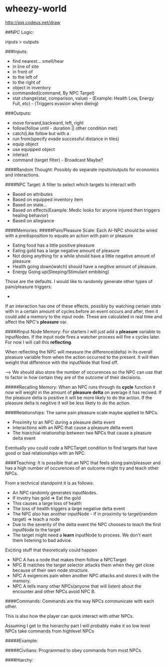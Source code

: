 wheezy-world
============

http://piq.codeus.net/draw

##NPC Logic:

inputs > outputs

###Inputs:
* find nearest... smell/hear
* in line of site
* in front of
* to the left of
* to the right of
* object in inventory
* commanded(command, By NPC Target)
* stat change(stat, comparison, value) - (Example: Health Low, Energy Full, etc) - (Triggers evasion when dieing)


###Outputs:

* move forward,backward, left, right
* follow(follow until - duration || other condition met)
* catch(Like follow but with a
* run from(specify evade successful distance in tiles)
* equip object
* use equipped object
* interact
* command (target filter) - Broadcast Maybe?

####Random Thought:
Possibly do separate inputs/outputs for economics and interactions.

####NPC Target:
A filter to select which targets to interact with

* Based on attributes
* Based on equipped inventory item
* Based on state...
* Based on effects(Example: Medic looks for anyone injured then triggers healing behavior)
* Based on allegiance

####Memories:
#####Pain/Pleasure Scale:
Each AI-NPC should be wired with a predisposition to equate an action with pain or pleasure

* Eating food has a little positive pleasure
* Eating gold has a large negative amount of pleasure
* Not doing anything for a while should have a little negative amount of pleasure
* Health going down(watch) should have a negitive amount of pleasure.
* Energy Going up(Sleeping/Stimulant embibing)

Those are the defaults. I would like to randomly generate other types of pain/pleasure triggers:

*

If an interaction has one of these effects,
possibly by watching certain stats with in a certain amount of cycles before an event occurs and after,
then it could add a memory to the input node.
These are calculated in real time and affect the NPC's **pleasure** var.

#####Input Node Memory:
For starters I will just add a **pleasure** variable to inputNodes.
If the input node fires a watcher process will fire x cycles later. For now I will call this **reflecting**.

When reflecting the NPC will measure the difference(delta) in its overall pleasure variable from when the action occurred to the present.
It will then weight that difference with the inputNode that fired off.

--> We should also store the number of occurences so the NPC can use that to factor in how certain they are of the outcome of their decisions.

#####Recalling Memory:
When an NPC runs through its **cycle** function it now will weight in the amount of **pleasure delta** on average it has recived.
If the pleasure delta is positive it will be more likely to do the action.
If the pleasure delta is negitive it will be less likely to do the action.



####Relationships:
The same pain pleasure scale maybe applied to NPCs.
* Proximity to an NPC during a pleasure delta event
* Interactions with an NPC that cause a pleasure delta event
* The hiarichial relationship between two NPCs that cause a pleasure delta event

Eventually you could code a NPCTarget condition to find targets that have good or bad relationships with an NPC.

####Teaching:
It is possible that an NPC that feels stong pain/pleasuer and has a high number of occurences of an outcome might try and teach other NPCs.

From a technical standpoint it is as follows:
* An NPC randomly generates inputNodes.
* If invotry has gold => Eat the gold
* This causes a large loss of health
* The loss of health triggers a large negative delta event
* The NPC also has another inputNode - If in proximity to target(random target) => teach a node
* Due to the severity of the delta event the NPC chooses to *teach* the first inputNode to the target
* The target might need a **learn** inputNode to process. We don't want them listening to bad advice.

Exciting stuff that theoretically could happen

* NPC A has a node that makes them follow a NPCTarget
* NPC B matches the target selector attacks them when they get close because of their own node structure.
* NPC A exigences pain when another NPC attacks and stores it with the memory.
* NPC A tells many other NPCs(anyone that will listen) about the encounter and other NPCs avoid NPC B.



####Commands:
Commands are the way NPCs communicate with each other.

This is also how the player can quick interact with other NPCs.

Assuming I get to the hierarchy part I will probably make it so low level NPCs take commands from highlevel NPCs

#####Example:


#####Civilians:
Programmed to obey commands from most NPCs

####Hiarchy:


